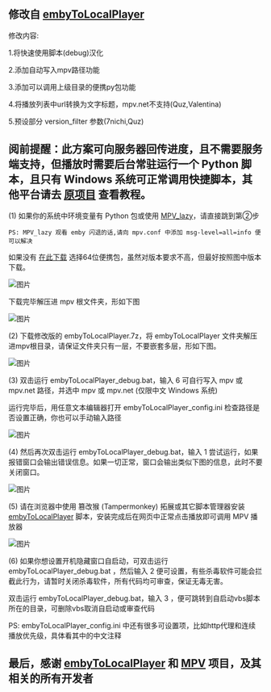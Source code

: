 ## 修改自 [embyToLocalPlayer](https://github.com/kjtsune/embyToLocalPlayer)

修改内容:

1.将快速使用脚本(debug)汉化

2.添加自动写入mpv路径功能

3.添加可以调用上级目录的便携py包功能

4.将播放列表中url转换为文字标题，mpv.net不支持(Quz,Valentina)

5.预设部分 version_filter 参数(7nichi,Quz)


## 阅前提醒：此方案可向服务器回传进度，且不需要服务端支持，但播放时需要后台常驻运行一个 Python 脚本，且只有 Windows 系统可正常调用快捷脚本，其他平台请去 [原项目](https://github.com/kjtsune/embyToLocalPlayer) 查看教程。


(1) 如果你的系统中环境变量有 Python 包或使用 [MPV_lazy](https://github.com/hooke007/MPV_lazy)，请直接跳到第②步

    PS: MPV_lazy 观看 emby 闪退的话,请向 mpv.conf 中添加 msg-level=all=info 便可以解决

如果没有 [在此下载](https://www.python.org/downloads/windows/) 选择64位便携包，虽然对版本要求不高，但最好按照图中版本下载。

![图片](https://github.com/ZBound/mpv_config/assets/105804511/82f0adc6-2755-4124-9ba2-0c39640b3516)

下载完毕解压进 mpv 根文件夹，形如下图

![图片](https://github.com/ZBound/mpv_config/assets/105804511/91dae3ba-a45b-4196-8666-7c6b70fb1b5c)

(2) 下载修改版的 embyToLocalPlayer.7z，将 embyToLocalPlayer 文件夹解压进mpv根目录，请保证文件夹只有一层，不要嵌套多层，形如下图。

![图片](https://github.com/ZBound/mpv_config/assets/105804511/3f44e632-7ea1-459f-a976-8b7afc4a6e34)

(3) 双击运行 embyToLocalPlayer_debug.bat，输入 6 可自行写入 mpv 或 mpv.net 路径，并选中 mpv 或 mpv.net (仅限中文 Windows 系统)

运行完毕后，用任意文本编辑器打开 embyToLocalPlayer_config.ini 检查路径是否设置正确，你也可以手动输入路径

![图片](https://github.com/ZBound/mpv_config/assets/105804511/187140f7-340f-4f15-8d38-512348fa870d)

(4) 然后再次双击运行 embyToLocalPlayer_debug.bat，输入 1 尝试运行，如果报错窗口会输出错误信息。如果一切正常，窗口会输出类似下图的信息，此时不要关闭窗口。

![图片](https://github.com/ZBound/mpv_config/assets/105804511/3b489208-509c-4d7d-ad26-2991d9c9748d)

(5) 请在浏览器中使用 篡改猴 (Tampermonkey) 拓展或其它脚本管理器安装 [embyToLocalPlayer](https://greasyfork.org/zh-CN/scripts/448648) 脚本，安装完成后在网页中正常点击播放即可调用 MPV 播放器

![图片](https://github.com/ZBound/mpv_config/assets/105804511/1ea4d674-bd13-4eaf-876f-9b0b2fc8893f)

(6) 如果你想设置开机隐藏窗口自启动，可双击运行 embyToLocalPlayer_debug.bat ，然后输入 2 便可设置，有些杀毒软件可能会拦截此行为，请暂时关闭杀毒软件，所有代码均可审查，保证无毒无害。

双击运行 embyToLocalPlayer_debug.bat，输入 3 ，便可跳转到自启动vbs脚本所在的目录，可删除vbs取消自启动或审查代码


PS: embyToLocalPlayer_config.ini 中还有很多可设置项，比如http代理和连续播放优先级，具体看其中的中文注释


## 最后，感谢 [embyToLocalPlayer](https://github.com/kjtsune/embyToLocalPlayer) 和 [MPV](https://mpv.io/) 项目，及其相关的所有开发者


